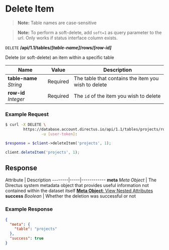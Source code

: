 # Delete Item

> **Note:** Table names are case-sensitive

> **Note:** To perform a soft-delete, add `soft=1` as query parameter to the url. Only works if status interface column exists.

<span class="request">`DELETE` **/api/1.1/tables/_[table-name]_/rows/_[row-id]_**</span>

<span class="description">Delete (or soft-delete) an item within a specific table</span>

<span class="arguments">Name</span> | Value | Description
--------|-----|------------
**table-name** _String_ | <span class="required">Required</span> | The table that contains the item you wish to delete
**row-id** _Integer_ | <span class="required">Required</span> | The `id` of the item you wish to delete

### Example Request

```bash
$ curl -X DELETE \
        https://database.account.directus.io/api/1.1/tables/projects/rows/1 \
                -u [user-token]:
```

```php
$response = $client->deleteItem('projects', 1);
```

```javascript
client.deleteItem('projects', 1);
```

## Response

<span class="attributes">Attribute</span> | Description
--------|-----|------------
**meta** _Meta Object_ | The Directus system metadata object that provides useful information not contained within the dataset itself [**Meta Object**: View Nested Attributes](/overview/objects-model.md#meta-object)
<span class="custom">**success**</span> _Boolean_ | Whether the deletion was successful or not

### Example Response

```json
{
  "meta": {
    "table": "projects"
  },
  "success": true
}
```
